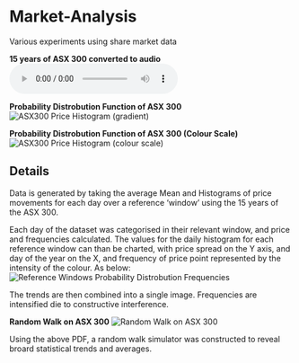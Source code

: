 # Market-Analysis

Various experiments using share market data


**15 years of ASX 300 converted to audio**
![test.wav](https://github.com/Bencargs/Market-Analysis/blob/master/test.wav)


**Probability Distrobution Function of ASX 300**
![ASX300 Price Histogram (gradient)](https://i.imgur.com/mRwMxwl.png)


**Probability Distrobution Function of ASX 300 (Colour Scale)**
![ASX300 Price Histogram (colour scale)](https://i.imgur.com/8QDsMJx.png)


## Details
Data is generated by taking the average Mean and Histograms of price movements for each day over a
reference ‘window’ using the 15 years of the ASX 300.

Each day of the dataset was categorised in their relevant window, and price and
frequencies calculated.
The values for the daily histogram for each reference window can than be charted, with price spread
on the Y axis, and day of the year on the X, and frequency of price point represented by the intensity
of the colour. As below:
![Reference Windows Probability Distrobution Frequencies](https://i.imgur.com/SJ4GpyL.png)

The trends are then combined into a single image. Frequencies are intensified die to constructive interference.

**Random Walk on ASX 300**
![Random Walk on ASX 300](https://i.imgur.com/3hOHEWH.png)

Using the above PDF, a random walk simulator was constructed to reveal broard statistical trends and averages.
